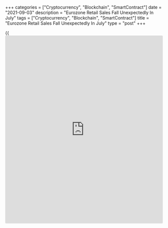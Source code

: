 +++
categories = ["Cryptocurrency", "Blockchain", "SmartContract"]
date = "2021-09-03"
description = "Eurozone Retail Sales Fall Unexpectedly In July"
tags = ["Cryptocurrency", "Blockchain", "SmartContract"]
title = "Eurozone Retail Sales Fall Unexpectedly In July"
type = "post"
+++

{{<iframe id="large-banner" src="https://www.bounty.group/#slide=27.0" width="100%" height="600" scrolling="no" style="border: 0px solid rgb(216, 221, 230); border-radius: 3px;">}}

Eurozone retail sales dropped unexpectedly in July after rising for two
straight months, data from Eurostat showed on Friday.

Retail sales dropped 2.3 percent on a monthly basis in July, reversing a
1.8 percent rise in June. Sales were forecast to grow 0.1 percent.

Sales of 'food, drinks, tobacco,' decreased 0.7 percent on month and
that of non-food products fell 3.5 percent. Sales of automotive fuel in
specialized stores were down 1.6 percent.

On a yearly basis, retail sales growth slowed to 3.1 percent in July
from 5.4 percent in June. Economists had forecast sales to climb 4.8
percent.

EU27 retail sales dropped 1.9 percent on month in July but expanded 3.8
percent from the same period last year.

The recovery in Eurozone retail sales ended in July as sales fell
sharply compared to June, Michael Tran, an economist at Capital
Economics, said.

"However this does not affect our view that consumption will grow
strongly in Q3, not least because we think the fall in retail sales
partly reflects consumers shifting their spending from goods to
services," the economist added.

For comments and feedback [contact](https://www.playgroundfx.com/contact/): editorial@rtt[news](https://www.letsplayfx.com/blog/forex-news-website/).com

[Economic News][1]

 **What parts of the world are seeing the best (and worst) economic
performances lately? Click[here][2] to check out our [Econ Scorecard][2]
and find out! See up-to-the-moment [ranking](https://www.playgroundfx.com/blog/crypto-exchange-ranking/)s for the best and worst
performers in [GDP][3], [unemployment rate][4], [inflation][5] and much
more.**

   1. www.rtt[news](https://www.letsplayfx.com/blog/forex-news-website/).com/Content/EconomicNews.aspx
   2. www.rtt[news](https://www.letsplayfx.com/blog/forex-news-website/).com/economic-scorecard/world-rank/PPI/highest-performance.aspx
   3. www.rtt[news](https://www.letsplayfx.com/blog/forex-news-website/).com/economic-scorecard/world-rank/GDP/highest-performance.aspx
   4. www.rtt[news](https://www.letsplayfx.com/blog/forex-news-website/).com/economic-scorecard/world-rank/unemployment-rate/lowest-performance.aspx
   5. www.rtt[news](https://www.letsplayfx.com/blog/forex-news-website/).com/economic-scorecard/world-rank/CPI/highest-performance.aspx